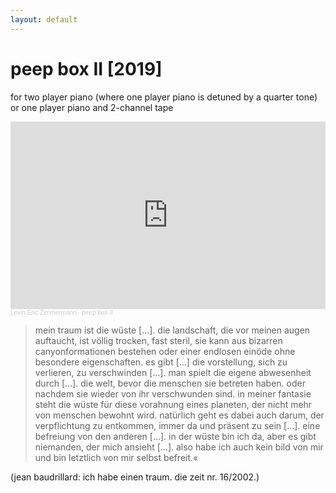 ```yaml
---
layout: default
---
```



# peep box II [2019]

for two player piano (where one player piano is detuned by a quarter tone) or one player piano and 2-channel tape

<iframe width="100%" height="300" scrolling="no" frameborder="no" allow="autoplay" src="https://w.soundcloud.com/player/?url=https%3A//api.soundcloud.com/tracks/649437632&color=%23ff5500&auto_play=false&hide_related=false&show_comments=true&show_user=true&show_reposts=false&show_teaser=true&visual=true"></iframe><div style="font-size: 10px; color: #cccccc;line-break: anywhere;word-break: normal;overflow: hidden;white-space: nowrap;text-overflow: ellipsis; font-family: Interstate,Lucida Grande,Lucida Sans Unicode,Lucida Sans,Garuda,Verdana,Tahoma,sans-serif;font-weight: 100;"><a href="https://soundcloud.com/levinericzimmermann" title="Levin Eric Zimmermann" target="_blank" style="color: #cccccc; text-decoration: none;">Levin Eric Zimmermann</a> · <a href="https://soundcloud.com/levinericzimmermann/peep-box-ii" title="peep box II" target="_blank" style="color: #cccccc; text-decoration: none;">peep box II</a></div>


> mein traum ist die wüste [...]. die landschaft, die vor meinen augen auftaucht, ist völlig trocken, fast steril, sie kann aus bizarren canyonformationen bestehen oder einer endlosen einöde ohne besondere eigenschaften. es gibt [...] die vorstellung, sich zu verlieren, zu verschwinden [...]. man spielt die eigene abwesenheit durch [...]. die welt, bevor die menschen sie betreten haben. oder nachdem sie wieder von ihr verschwunden sind. in meiner fantasie steht die wüste für diese vorahnung eines planeten, der nicht mehr von menschen bewohnt wird. natürlich geht es dabei auch darum, der verpflichtung zu entkommen, immer da und präsent zu sein [...]. eine befreiung von den anderen [...]. in der wüste bin ich da, aber es gibt niemanden, der mich ansieht [...]. also habe ich auch kein bild von mir und bin letztlich von mir selbst befreit.«

(jean baudrillard: ich habe einen traum. die zeit nr. 16/2002.)
